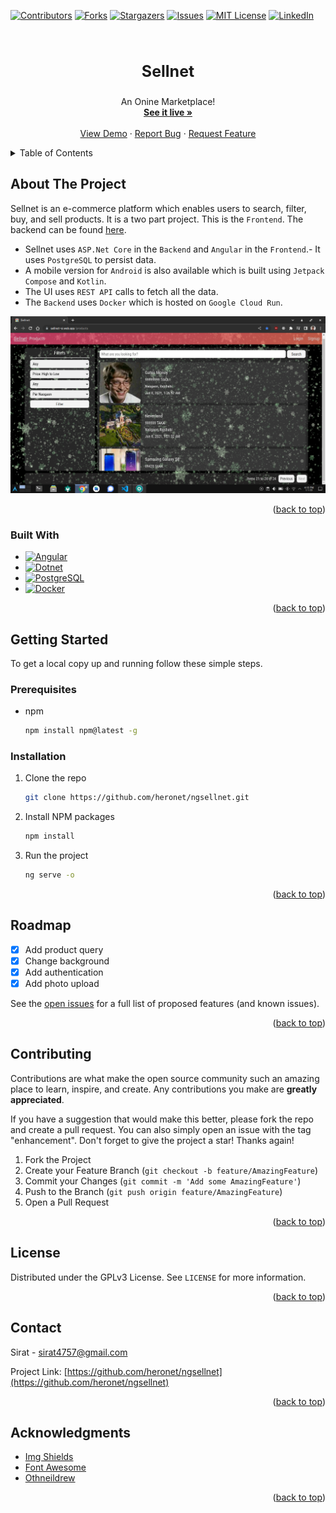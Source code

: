 <a name="readme-top"></a>

<!-- PROJECT SHIELDS -->

[![Contributors][contributors-shield]][contributors-url]
[![Forks][forks-shield]][forks-url]
[![Stargazers][stars-shield]][stars-url]
[![Issues][issues-shield]][issues-url]
[![MIT License][license-shield]][license-url]
[![LinkedIn][linkedin-shield]][linkedin-url]

<!-- PROJECT LOGO -->
<br />
<div align="center">
  <h3 align="center" style="font-size: 25px">Sellnet</h3>

  <p align="center">
    An Onine Marketplace!
    <br />
    <a href="https://sellnet-si.web.app"><strong>See it live »</strong></a>
    <br />
    <br />
    <a href="https://sellnet-si.web.app">View Demo</a>
    ·
    <a href="https://github.com/heronet/ngsellnet/issues">Report Bug</a>
    ·
    <a href="https://github.com/heronet/ngsellnet/issues">Request Feature</a>
  </p>
</div>

<!-- TABLE OF CONTENTS -->
<details>
  <summary>Table of Contents</summary>
  <ol>
    <li>
      <a href="#about-the-project">About The Project</a>
      <ul>
        <li><a href="#built-with">Built With</a></li>
      </ul>
    </li>
    <li>
      <a href="#getting-started">Getting Started</a>
      <ul>
        <li><a href="#prerequisites">Prerequisites</a></li>
        <li><a href="#installation">Installation</a></li>
      </ul>
    </li>
    <li><a href="#roadmap">Roadmap</a></li>
    <li><a href="#contributing">Contributing</a></li>
    <li><a href="#license">License</a></li>
    <li><a href="#contact">Contact</a></li>
    <li><a href="#acknowledgments">Acknowledgments</a></li>
  </ol>
</details>

<!-- ABOUT THE PROJECT -->

## About The Project

Sellnet is an e-commerce platform which enables users to search, filter, buy, and sell products. It is a two part project. This is the `Frontend`. The backend can be found [here](https://github.com/heronet/sellnet).

- Sellnet uses `ASP.Net Core` in the `Backend` and `Angular` in the `Frontend`.- It uses `PostgreSQL` to persist data.
- A mobile version for `Android` is also available which is built using `Jetpack Compose` and `Kotlin`.
- The UI uses `REST API` calls to fetch all the data.
- The `Backend` uses `Docker` which is hosted on `Google Cloud Run`.

<!-- SCREENSHOT -->

[![Sellnet Screen Shot][screenshot]](https://sellnet-si.web.app)

<p align="right">(<a href="#readme-top">back to top</a>)</p>

### Built With

- [![Angular][angular.io]][angular-url]
- [![Dotnet][dotnet.microsoft.com]][dotnet-url]
- [![PostgreSQL][postgresql.org]][postgresql-url]
- [![Docker][docker.io]][docker-url]

<p align="right">(<a href="#readme-top">back to top</a>)</p>

<!-- GETTING STARTED -->

## Getting Started

To get a local copy up and running follow these simple steps.

### Prerequisites

- npm
  ```sh
  npm install npm@latest -g
  ```

### Installation

1. Clone the repo
   ```sh
   git clone https://github.com/heronet/ngsellnet.git
   ```
2. Install NPM packages
   ```sh
   npm install
   ```
3. Run the project
   ```sh
   ng serve -o
   ```

<p align="right">(<a href="#readme-top">back to top</a>)</p>

<!-- ROADMAP -->

## Roadmap

- [x] Add product query
- [x] Change background
- [x] Add authentication
- [x] Add photo upload

See the [open issues](https://github.com/heronet/ngsellnet/issues) for a full list of proposed features (and known issues).

<p align="right">(<a href="#readme-top">back to top</a>)</p>

<!-- CONTRIBUTING -->

## Contributing

Contributions are what make the open source community such an amazing place to learn, inspire, and create. Any contributions you make are **greatly appreciated**.

If you have a suggestion that would make this better, please fork the repo and create a pull request. You can also simply open an issue with the tag "enhancement".
Don't forget to give the project a star! Thanks again!

1. Fork the Project
2. Create your Feature Branch (`git checkout -b feature/AmazingFeature`)
3. Commit your Changes (`git commit -m 'Add some AmazingFeature'`)
4. Push to the Branch (`git push origin feature/AmazingFeature`)
5. Open a Pull Request

<p align="right">(<a href="#readme-top">back to top</a>)</p>

<!-- LICENSE -->

## License

Distributed under the GPLv3 License. See `LICENSE` for more information.

<p align="right">(<a href="#readme-top">back to top</a>)</p>

<!-- CONTACT -->

## Contact

Sirat - sirat4757@gmail.com

Project Link: [https://github.com/heronet/ngsellnet](https://github.com/heronet/ngsellnet)

<p align="right">(<a href="#readme-top">back to top</a>)</p>

<!-- ACKNOWLEDGMENTS -->

## Acknowledgments

- [Img Shields](https://shields.io)
- [Font Awesome](https://fontawesome.com)
- [Othneildrew](https://github.com/othneildrew/Best-README-Template)

<p align="right">(<a href="#readme-top">back to top</a>)</p>

<!-- MARKDOWN LINKS & IMAGES -->
<!-- https://www.markdownguide.org/basic-syntax/#reference-style-links -->

[contributors-shield]: https://img.shields.io/github/contributors/heronet/ngsellnet.svg?style=for-the-badge
[contributors-url]: https://github.com/heronet/ngsellnet/graphs/contributors
[forks-shield]: https://img.shields.io/github/forks/heronet/ngsellnet.svg?style=for-the-badge
[forks-url]: https://github.com/heronet/ngsellnet/network/members
[stars-shield]: https://img.shields.io/github/stars/heronet/ngsellnet.svg?style=for-the-badge
[stars-url]: https://github.com/heronet/ngsellnet/stargazers
[issues-shield]: https://img.shields.io/github/issues/heronet/ngsellnet.svg?style=for-the-badge
[issues-url]: https://github.com/heronet/ngsellnet/issues
[license-shield]: https://img.shields.io/github/license/heronet/ngsellnet.svg?style=for-the-badge
[license-url]: https://github.com/heronet/ngsellnet/blob/master/LICENSE
[linkedin-shield]: https://img.shields.io/badge/-LinkedIn-black.svg?style=for-the-badge&logo=linkedin&colorB=555
[linkedin-url]: https://linkedin.com/in/siratul-islam
[screenshot]: images/scr.png
[angular.io]: https://img.shields.io/badge/Angular-DD0031?style=for-the-badge&logo=angular&logoColor=white
[angular-url]: https://angular.io/
[dotnet.microsoft.com]: https://img.shields.io/badge/Dotnet-512BD4?style=for-the-badge&logo=dotnet&logoColor=white
[dotnet-url]: https://dotnet.microsoft.com/
[postgresql.org]: https://img.shields.io/badge/Postgresql-4169E1?style=for-the-badge&logo=postgresql&logoColor=white
[postgresql-url]: https://postgresql.org/
[docker.io]: https://img.shields.io/badge/Docker-2496ED?style=for-the-badge&logo=docker&logoColor=white
[docker-url]: https://docker.io/
